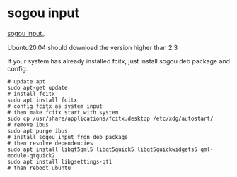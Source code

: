 # sogou input

[sogou input](https://shurufa.sogou.com/)。

Ubuntu20.04 should download the version higher than 2.3

If your system has already installed fcitx, just install sogou deb package and config.

```shell
# update apt
sudo apt-get update
# install fcitx
sudo apt install fcitx
# config fcitx as system input
# then make fcitx start with system
sudo cp /usr/share/applications/fcitx.desktop /etc/xdg/autostart/
# remove ibus
sudo apt purge ibus
# install sogou input fron deb package
# then resolve dependencies
sudo apt install libqt5qml5 libqt5quick5 libqt5quickwidgets5 qml-module-qtquick2
sudo apt install libgsettings-qt1
# then reboot ubuntu
```
